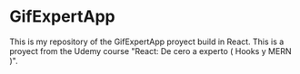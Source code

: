 # GifExpertApp

This is my repository of the GifExpertApp proyect build in React.
This is a proyect from the Udemy course "React: De cero a experto ( Hooks y MERN )".